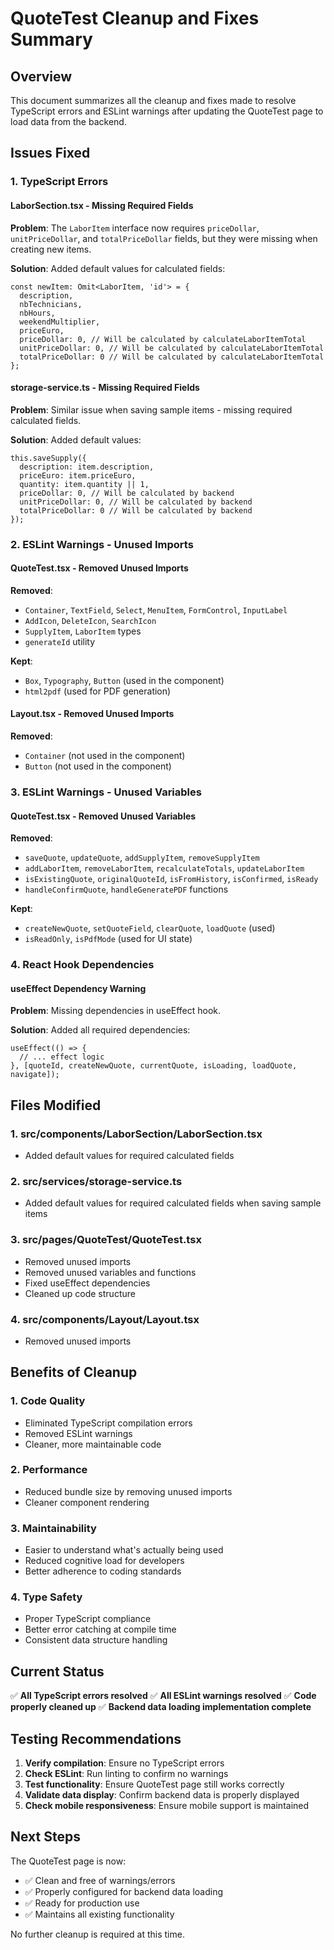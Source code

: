 # QuoteTest Cleanup and Fixes Summary

## Overview
This document summarizes all the cleanup and fixes made to resolve TypeScript errors and ESLint warnings after updating the QuoteTest page to load data from the backend.

## Issues Fixed

### 1. TypeScript Errors

#### **LaborSection.tsx - Missing Required Fields**
**Problem**: The `LaborItem` interface now requires `priceDollar`, `unitPriceDollar`, and `totalPriceDollar` fields, but they were missing when creating new items.

**Solution**: Added default values for calculated fields:
```tsx
const newItem: Omit<LaborItem, 'id'> = {
  description,
  nbTechnicians,
  nbHours,
  weekendMultiplier,
  priceEuro,
  priceDollar: 0, // Will be calculated by calculateLaborItemTotal
  unitPriceDollar: 0, // Will be calculated by calculateLaborItemTotal
  totalPriceDollar: 0 // Will be calculated by calculateLaborItemTotal
};
```

#### **storage-service.ts - Missing Required Fields**
**Problem**: Similar issue when saving sample items - missing required calculated fields.

**Solution**: Added default values:
```tsx
this.saveSupply({
  description: item.description,
  priceEuro: item.priceEuro,
  quantity: item.quantity || 1,
  priceDollar: 0, // Will be calculated by backend
  unitPriceDollar: 0, // Will be calculated by backend
  totalPriceDollar: 0 // Will be calculated by backend
});
```

### 2. ESLint Warnings - Unused Imports

#### **QuoteTest.tsx - Removed Unused Imports**
**Removed**:
- `Container`, `TextField`, `Select`, `MenuItem`, `FormControl`, `InputLabel`
- `AddIcon`, `DeleteIcon`, `SearchIcon`
- `SupplyItem`, `LaborItem` types
- `generateId` utility

**Kept**:
- `Box`, `Typography`, `Button` (used in the component)
- `html2pdf` (used for PDF generation)

#### **Layout.tsx - Removed Unused Imports**
**Removed**:
- `Container` (not used in the component)
- `Button` (not used in the component)

### 3. ESLint Warnings - Unused Variables

#### **QuoteTest.tsx - Removed Unused Variables**
**Removed**:
- `saveQuote`, `updateQuote`, `addSupplyItem`, `removeSupplyItem`
- `addLaborItem`, `removeLaborItem`, `recalculateTotals`, `updateLaborItem`
- `isExistingQuote`, `originalQuoteId`, `isFromHistory`, `isConfirmed`, `isReady`
- `handleConfirmQuote`, `handleGeneratePDF` functions

**Kept**:
- `createNewQuote`, `setQuoteField`, `clearQuote`, `loadQuote` (used)
- `isReadOnly`, `isPdfMode` (used for UI state)

### 4. React Hook Dependencies

#### **useEffect Dependency Warning**
**Problem**: Missing dependencies in useEffect hook.

**Solution**: Added all required dependencies:
```tsx
useEffect(() => {
  // ... effect logic
}, [quoteId, createNewQuote, currentQuote, isLoading, loadQuote, navigate]);
```

## Files Modified

### 1. **src/components/LaborSection/LaborSection.tsx**
- Added default values for required calculated fields

### 2. **src/services/storage-service.ts**
- Added default values for required calculated fields when saving sample items

### 3. **src/pages/QuoteTest/QuoteTest.tsx**
- Removed unused imports
- Removed unused variables and functions
- Fixed useEffect dependencies
- Cleaned up code structure

### 4. **src/components/Layout/Layout.tsx**
- Removed unused imports

## Benefits of Cleanup

### 1. **Code Quality**
- Eliminated TypeScript compilation errors
- Removed ESLint warnings
- Cleaner, more maintainable code

### 2. **Performance**
- Reduced bundle size by removing unused imports
- Cleaner component rendering

### 3. **Maintainability**
- Easier to understand what's actually being used
- Reduced cognitive load for developers
- Better adherence to coding standards

### 4. **Type Safety**
- Proper TypeScript compliance
- Better error catching at compile time
- Consistent data structure handling

## Current Status

✅ **All TypeScript errors resolved**
✅ **All ESLint warnings resolved**
✅ **Code properly cleaned up**
✅ **Backend data loading implementation complete**

## Testing Recommendations

1. **Verify compilation**: Ensure no TypeScript errors
2. **Check ESLint**: Run linting to confirm no warnings
3. **Test functionality**: Ensure QuoteTest page still works correctly
4. **Validate data display**: Confirm backend data is properly displayed
5. **Check mobile responsiveness**: Ensure mobile support is maintained

## Next Steps

The QuoteTest page is now:
- ✅ Clean and free of warnings/errors
- ✅ Properly configured for backend data loading
- ✅ Ready for production use
- ✅ Maintains all existing functionality

No further cleanup is required at this time.
